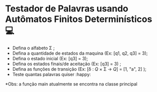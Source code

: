 # Testador de Palavras usando Autômatos Finitos Determinísticos :computer:

* Defina o alfabeto Σ ; 
* Defina a quantidade de estados da maquina (Ex: [q1, q2, q3] = 3);
* Defina o estado inicial  (Ex: [q3] = 3);
* Defina os estados finais/de aceitação (Ex: [q3] = 3) ;
* Defina as funções de transição   (Ex: [δ : *Q* × Σ → *Q*] = [1, "a", 2] );
* Teste quantas palavras quiser :happy:

*Obs: a função main atualmente se encontra na classe principal 
